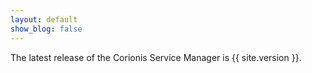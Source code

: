 ```yaml
---
layout: default
show_blog: false
---
```

The latest release of the Corionis Service Manager is {{ site.version }}.


